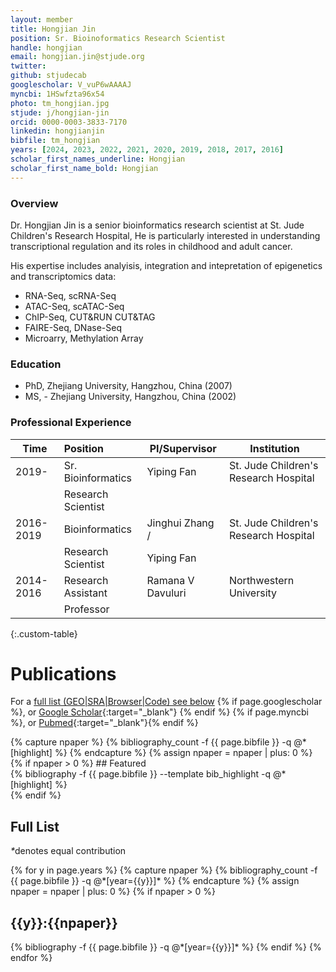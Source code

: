 ```yaml
---
layout: member
title: Hongjian Jin
position: Sr. Bioinoformatics Research Scientist
handle: hongjian
email: hongjian.jin@stjude.org
twitter:
github: stjudecab
googlescholar: V_vuP6wAAAAJ
myncbi: 1HSwfzta96x54
photo: tm_hongjian.jpg
stjude: j/hongjian-jin
orcid: 0000-0003-3833-7170
linkedin: hongjianjin
bibfile: tm_hongjian
years: [2024, 2023, 2022, 2021, 2020, 2019, 2018, 2017, 2016]
scholar_first_names_underline: Hongjian
scholar_first_name_bold: Hongjian
---
```


### Overview
Dr. Hongjian Jin is a senior bioinformatics research scientist at St. Jude Children's Research Hospital, He is particularly interested in understanding transcriptional regulation and its roles in childhood and adult cancer.

His expertise includes analyisis, integration and intepretation of epigenetics and transcriptomics data:

- RNA-Seq, scRNA-Seq
- ATAC-Seq, scATAC-Seq
- ChIP-Seq, CUT&RUN CUT&TAG
- FAIRE-Seq, DNase-Seq 
- Microarry, Methylation Array


### Education
- PhD,  Zhejiang University, Hangzhou, China (2007)
- MS, - Zhejiang University, Hangzhou, China (2002)

### Professional Experience

Time        | Position                   | PI/Supervisor    | Institution                                   |
----------- | :-----------               | -----------      | -----------                                   |
2019-       | Sr. Bioinformatics         | Yiping Fan       | St. Jude Children's Research Hospital         |
            | Research Scientist         |                  |                                               |
2016-2019   | Bioinformatics             | Jinghui Zhang /  | St. Jude Children's Research Hospital         |
            | Research Scientist         | Yiping Fan       |                                               |
2014-2016   | Research Assistant         | Ramana V Davuluri| Northwestern University                       |
            | Professor                  |                  |                                               |

{:.custom-table}

<!--more-->

# Publications

For a [full list (GEO\|SRA\|Browser\|Code) see below](#full-list)
{% if page.googlescholar %}, or [Google Scholar](https://scholar.google.com/citations?user={{page.googlescholar}}){:target="_blank"}
{% endif %} {% if page.myncbi %}, or [Pubmed](https://www.ncbi.nlm.nih.gov/myncbi/{{page.myncbi}}/bibliography/public/){:target="_blank"}{% endif %}


<div class="row">
  {% capture npaper %}
    {% bibliography_count -f {{ page.bibfile }} -q @*[highlight] %}
  {% endcapture %}
  {% assign npaper = npaper | plus: 0 %}
  {% if npaper > 0 %}
## Featured

<div class="publications_highlight">
  {% bibliography -f {{ page.bibfile }} --template bib_highlight -q @*[highlight] %}
</div>
{% endif %}

</div>

## Full List

<nobr><em>*</em>denotes equal contribution</nobr>
<div class="publications">
{% for y in page.years %}
  {% capture npaper %}
    {% bibliography_count -f {{ page.bibfile }} -q @*[year={{y}}]* %}
  {% endcapture %}
  {% assign npaper = npaper | plus: 0 %}
  {% if npaper > 0 %}
  <h2 class="year">{{y}}:{{npaper}}</h2>
  {% bibliography -f {{ page.bibfile }} -q @*[year={{y}}]* %}
  {% endif %}
{% endfor %}
</div>
